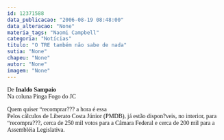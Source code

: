 ```yaml
---
id: 12371588
data_publicacao: "2006-08-19 08:48:00"
data_alteracao: "None"
materia_tags: "Naomi Campbell"
categoria: "Notícias"
titulo: "O TRE também não sabe de nada"
sutia: "None"
chapeu: "None"
autor: "None"
imagem: "None"
---
```

<p><P><FONT face=Verdana>De <STRONG>Inaldo Sampaio</STRONG><BR>Na coluna Pinga Fogo do JC</FONT></P></p>
<p><P><FONT face=Verdana>Quem quiser “recomprar??? a hora é essa <BR>Pelos cálculos de Liberato Costa Júnior (PMDB), já estão dispon?veis, no interior, para “recompra???, cerca de 250 mil votos para a Câmara Federal e cerca de 200 mil para a Assembléia Legislativa.</FONT></P> </p>

